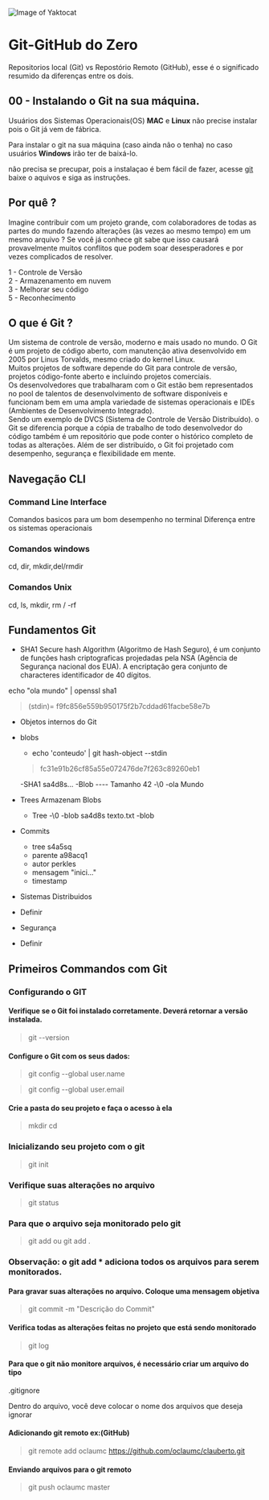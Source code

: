 ![Image of Yaktocat](https://res.cloudinary.com/hy4kyit2a/f_auto,fl_lossy,q_70/learn/modules/git-and-git-hub-basics/work-with-the-git-hub-workflow/images/17cdcf6d5135213b505e04eb6c7be614_4-collaborate.png)

# Git-GitHub do Zero

Repositorios local (Git) vs Repostório Remoto (GitHub), esse é o significado resumido da diferenças entre os dois.


## 00 - Instalando o Git na sua máquina.

Usuários dos Sistemas Operacionais(OS) **MAC** e **Linux** não precise instalar pois o Git já vem de fábrica.

Para instalar o git na sua máquina (caso ainda não o tenha) no caso usuários **Windows** irão ter de baixá-lo. 

não precisa se precupar, pois a instalaçao é bem fácil de fazer, acesse [git](https://git-scm.com/) baixe o aquivos e siga as instruções.

 
## Por quê ?

Imagine contribuir com um projeto grande, com colaboradores de todas as partes do mundo fazendo alterações (às vezes ao mesmo tempo) em um mesmo arquivo ? Se você já conhece git sabe que isso causará provavelmente muitos conflitos que podem soar desesperadores e por vezes complicados de resolver.

  1 - Controle de Versão</br>
  2 - Armazenamento em nuvem</br>
  3 - Melhorar seu código</br>
  5 - Reconhecimento</br>

## O que é Git ?

  Um sistema de controle de versão, moderno e mais usado no mundo. O Git é um projeto de código aberto, com manutenção ativa desenvolvido em 2005 por Linus Torvalds,  mesmo criado do kernel Linux.</br>
  Muitos projetos de software depende do Git para controle de versão, projetos código-fonte aberto e incluindo projetos comerciais.</br>
  Os desenvolvedores que trabalharam com o Git estão bem representados no pool de talentos de desenvolvimento de software disponíveis e funcionam bem em uma ampla variedade de sistemas operacionais e IDEs (Ambientes de Desenvolvimento Integrado).</br>
  Sendo um exemplo de DVCS (Sistema de Controle de Versão Distribuído). o Git se diferencia porque a cópia de trabalho de todo desenvolvedor do código também é um repositório que pode conter o histórico completo de todas as alterações.
  Além de ser distribuído, o Git foi projetado com desempenho, segurança e flexibilidade em mente.</br>

 
## Navegação CLI
### Command Line Interface

Comandos basicos para um bom desempenho no terminal
Diferença entre os sistemas operacionais

### Comandos windows
  cd, dir, mkdir,del/rmdir

### Comandos Unix
  cd, ls, mkdir, rm / -rf
  
## Fundamentos Git

- SHA1
Secure hash Algorithm (Algoritmo de Hash Seguro), é um conjunto de funções hash criptograficas projedadas pela NSA (Agência de Segurança nacional dos EUA).
A encriptação gera conjunto de characteres identificador de 40 dígitos.

echo "ola mundo" | openssl sha1
> (stdin)= f9fc856e559b950175f2b7cddad61facbe58e7b

- Objetos internos do Git

 - blobs
   - echo 'conteudo' | git hash-object --stdin
   > fc31e91b26cf85a55e072476de7f263c89260eb1
   
   -SHA1 sa4d8s... 
   -Blob ---- Tamanho 42
   -\0
   -ola Mundo
   
 - Trees
  Armazenam Blobs
   - Tree <tamanho>
   -\0
   -blob sa4d8s texto.txt
   -blob
 
 - Commits
   - tree s4a5sq
   - parente a98acq1
   - autor perkles
   - mensagem "inici..."
   - timestamp

- Sistemas Distribuidos
 - Definir
 - Segurança 
 - Definir
 
## Primeiros Commandos com Git
### Configurando o GIT
#### Verifique se o Git foi instalado corretamente. Deverá retornar a versão instalada.

> git --version

#### Configure o Git com os seus dados:

> git config --global user.name <seu nome>

> git config --global user.email <seu e-mail>

#### Crie a pasta do seu projeto e faça o acesso à ela

>mkdir <nome da pasta> cd <nome da pasta>

### Inicializando seu projeto com o git

> git init

### Verifique suas alterações no arquivo

> git status

### Para que o arquivo seja monitorado pelo git

> git add <nome do arquivo> ou git add .

### Observação: o git add * adiciona todos os arquivos para serem monitorados.

#### Para gravar suas alterações no arquivo. Coloque uma mensagem objetiva

> git commit -m "Descrição do Commit"

#### Verifica todas as alterações feitas no projeto que está sendo monitorado

> git log

#### Para que o git não monitore arquivos, é necessário criar um arquivo do tipo

.gitignore

Dentro do arquivo, você deve colocar o nome dos arquivos que deseja ignorar

#### Adicionando git remoto ex:(GitHub)

>git remote add oclaumc https://github.com/oclaumc/clauberto.git

#### Enviando arquivos para o git remoto

>git push oclaumc master
